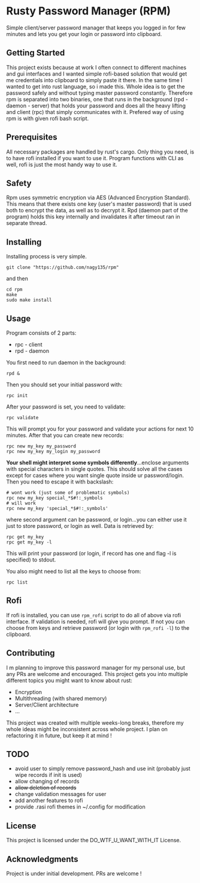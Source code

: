 # Rusty Password Manager (RPM)

Simple client/server password manager that keeps you logged in for few minutes and lets you get your login or password into clipboard.

## Getting Started

This project exists because at work I often connect to different machines and gui interfaces and I wanted simple rofi-based solution that would get me credentials into clipboard to simply paste it there. In the same time I wanted to get into rust language, so i made this. Whole idea is to get the password safely and without typing master password constantly. Therefore rpm is separated into two binaries, one that runs in the background (rpd - daemon - server) that holds your password and does all the heavy lifting and client (rpc) that simply communicates with it. Prefered way of using rpm is with given rofi bash script.

## Prerequisites

All necessary packages are handled by rust's cargo. Only thing you need, is to have rofi installed if you want to use it. Program functions with CLI as well, rofi is just the most handy way to use it.

## Safety

Rpm uses symmetric encryption via AES (Advanced Encryption Standard). This means that there exists one key (user's master password) that is used both to encrypt the data, as well as to decrypt it. Rpd (daemon part of the program) holds this key internally and invalidates it after timeout ran in separate thread.

## Installing

Installing process is very simple.

```
git clone "https://github.com/nagy135/rpm"
```

and then

```
cd rpm
make
sudo make install
```

## Usage
Program consists of 2 parts:
* rpc - client
* rpd - daemon

You first need to run daemon in the background:
```
rpd &
```

Then you should set your initial password with:
```
rpc init
```

After your password is set, you need to validate:
```
rpc validate
```

This will prompt you for your password and validate your actions for next 10 minutes.
After that you can create new records:
```
rpc new my_key my_password
rpc new my_key my_login my_password
```
**Your shell might interpret some symbols differently**...enclose arguments with special characters in single quotes. This should solve all the cases except for cases where you want single quote inside ur password/login. Then you need to escape it with backslash:
```
# wont work (just some of problematic symbols)
rpc new my_key special_*$#!:_symbols
# will work
rpc new my_key 'special_*$#!:_symbols'
```

where second argument can be password, or login...you can either use it just to store password, or login as well.
Data is retrieved by:
```
rpc get my_key
rpc get my_key -l
```
This will print your password (or login, if record has one and flag -l is specified) to stdout.

You also might need to list all the keys to choose from:
```
rpc list
```

## Rofi
If rofi is installed, you can use `rpm_rofi` script to do all of above via rofi interface.
If validation is needed, rofi will give you prompt. If not you can choose from keys and retrieve password (or login with `rpm_rofi -l`) to the clipboard.

## Contributing
I m planning to improve this password manager for my personal use, but any PRs are welcome and encouraged. This project gets you into multiple different topics you might want to know about rust:
* Encryption
* Multithreading (with shared memory)
* Server/Client architecture
* ...

This project was created with multiple weeks-long breaks, therefore my whole ideas might be inconsistent across whole project. I plan on refactoring it in future, but keep it at mind !

## TODO
* avoid user to simply remove password_hash and use init (probably just wipe records if init is used)
* allow changing of records
* ~~allow deletion of records~~
* change validation messages for user
* add another features to rofi
* provide .rasi rofi themes in ~/.config for modification

## License

This project is licensed under the DO_WTF_U_WANT_WITH_IT License.

## Acknowledgments

Project is under initial development. PRs are welcome !
